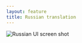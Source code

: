 ```yaml
---
layout: feature
title: Russian translation
---
```


![Russian UI screen shot](http://i61.tinypic.com/2wcfxqc.png)